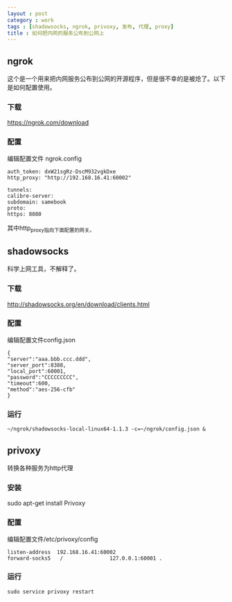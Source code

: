 ```yaml
---
layout : post
category : work
tags : [shadowsocks, ngrok, privoxy, 发布, 代理, proxy]
title : 如何把内网的服务公布到公网上
---
```


## ngrok<a id="sec-4-1" name="sec-4-1"></a>

这个是一个用来把内网服务公布到公网的开源程序，但是很不幸的是被炝了。以下是如何配置使用。

### 下载<a id="sec-4-1-1" name="sec-4-1-1"></a>

<https://ngrok.com/download>

### 配置<a id="sec-4-1-2" name="sec-4-1-2"></a>

编辑配置文件 ngrok.config

    auth_token: dxW21sgRz-DscM932vgkDxe
    http_proxy: "http://192.168.16.41:60002"
    
    tunnels:
    calibre-server:
    subdomain: samebook
    proto:
    https: 8080

其中http<sub>proxy指向下面配置的网关。</sub>

## shadowsocks<a id="sec-4-2" name="sec-4-2"></a>

科学上网工具，不解释了。

### 下载<a id="sec-4-2-1" name="sec-4-2-1"></a>

<http://shadowsocks.org/en/download/clients.html>

### 配置<a id="sec-4-2-2" name="sec-4-2-2"></a>

编辑配置文件config.json

    {
    "server":"aaa.bbb.ccc.ddd",
    "server_port":8388,
    "local_port":60001,
    "password":"CCCCCCCCC",
    "timeout":600,
    "method":"aes-256-cfb"
    }

### 运行<a id="sec-4-2-3" name="sec-4-2-3"></a>

    ~/ngrok/shadowsocks-local-linux64-1.1.3 -c=~/ngrok/config.json &

## privoxy<a id="sec-4-3" name="sec-4-3"></a>

转换各种服务为http代理

### 安装<a id="sec-4-3-1" name="sec-4-3-1"></a>

sudo apt-get install Privoxy

### 配置<a id="sec-4-3-2" name="sec-4-3-2"></a>

编辑配置文件/etc/privoxy/config

    listen-address  192.168.16.41:60002
    forward-socks5   /               127.0.0.1:60001 .

### 运行<a id="sec-4-3-3" name="sec-4-3-3"></a>

    sudo service privoxy restart
